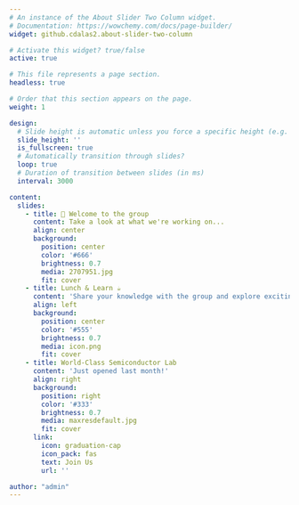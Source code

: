 ```yaml
---
# An instance of the About Slider Two Column widget.
# Documentation: https://wowchemy.com/docs/page-builder/
widget: github.cdalas2.about-slider-two-column

# Activate this widget? true/false
active: true

# This file represents a page section.
headless: true

# Order that this section appears on the page.
weight: 1

design:
  # Slide height is automatic unless you force a specific height (e.g. '400px')
  slide_height: ''
  is_fullscreen: true
  # Automatically transition through slides?
  loop: true
  # Duration of transition between slides (in ms)
  interval: 3000

content:
  slides:
    - title: 👋 Welcome to the group
      content: Take a look at what we're working on...
      align: center
      background:
        position: center
        color: '#666'
        brightness: 0.7
        media: 2707951.jpg
        fit: cover
    - title: Lunch & Learn ☕️
      content: 'Share your knowledge with the group and explore exciting new topics together!'
      align: left
      background:
        position: center
        color: '#555'
        brightness: 0.7
        media: icon.png
        fit: cover
    - title: World-Class Semiconductor Lab
      content: 'Just opened last month!'
      align: right
      background:
        position: right
        color: '#333'
        brightness: 0.7
        media: maxresdefault.jpg
        fit: cover
      link:
        icon: graduation-cap
        icon_pack: fas
        text: Join Us
        url: ''

author: "admin"
---
```

